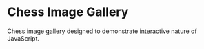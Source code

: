 # Chess Image Gallery
 Chess image gallery designed to demonstrate interactive nature of JavaScript.
